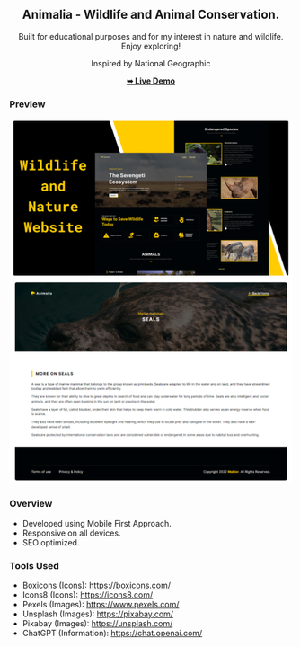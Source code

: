 <div align="center">
  
 
  
  <h2 align="center">Animalia - Wildlife and Animal Conservation.</h2>

  Built for educational purposes and for my interest in nature and wildlife. Enjoy exploring!
  
  Inspired by National Geographic

  <a href="https://animaliaa.netlify.app/"><strong>➥ Live Demo</strong></a>

</div>

### Preview
![preview](./readme-images/preview-1.png)
![preview](./readme-images/preview-2.png)

### Overview
- Developed using Mobile First Approach.
- Responsive on all devices.
- SEO optimized.

### Tools Used
- Boxicons (Icons): https://boxicons.com/
- Icons8 (Icons): https://icons8.com/
- Pexels (Images): https://www.pexels.com/
- Unsplash (Images): https://pixabay.com/
- Pixabay (Images): https://unsplash.com/
- ChatGPT (Information): https://chat.openai.com/
  
